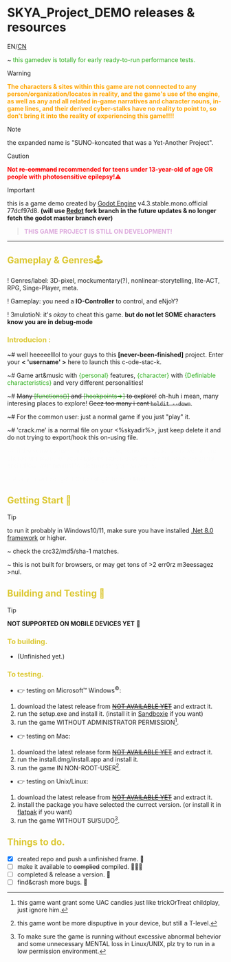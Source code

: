 # SKYA_Project_DEMO releases & resources

EN/[CN](README_zh-CN.md)


<!--
<style>
    body{
        font: "XTypewriter-Regular";
    }
    h1,h2,h3{
        color: #dcc833;
    }
    span{
        font: "CascadiaCode";
        color: #2bad1a;
    }
    .auguroz{
        font: "SKYA_TitlePixel_demo-Regular";
        color: #eee1;
    }
    @font-face {
        font-family: "CascadiaCode";
        src: url("/doc/fonts/CascadiaCode.woff2") format('woff2');
    }
    @font-face {
        font-family: "SKYA_TitlePixel_demo-Regular";
        scr: url("/doc/fonts/SKYA_TitlePixel_demo-Regular.woff2") format('woff2');
    }
    @font-face {
        font-family: "XTypewriter-Regular";
        src: url("/doc/fonts/XTypewriter-Regular.woff") format('woff');
        scr: url("/doc/fonts/XTypewriter-Regular.woff2") format('woff2');
    }
</style>
-->

~ <span style="color: #2bad1a;">this gamedev is totally for early ready-to-run performance tests.</span>

> [!WARNING]
> **<p style="color: orange">The characters & sites within this game are not connected to any person/organization/locates in reality, and the game's use of the engine, as well as any and all related in-game narratives and character nouns, in-game lines, and their derived cyber-stalks have no reality to point to, so don't bring it into the reality of experiencing this game!!!!</p>**

> [!NOTE]
> the expanded name is "SUNO-koncated that was a Yet-Another Project".

> [!CAUTION]
> **<p style="color: red">Not ~~re-command~~ recommended for teens under 13-year-old of age OR people with photosensitive epilepsy!⚠️</p>**

> [!IMPORTANT]
> this is a game demo created by [Godot Engine](https://godotengine.org/) v4.3.stable.mono.official 77dcf97d8. **(will use [Redot](https://github.com/Redot-Engine/redot-engine) fork branch in the future updates & no longer fetch the godot master branch ever)**

> **<p style="color: #dad">THIS GAME PROJECT IS STILL ON DEVELOPMENT!</p>**

------------------------------

## <h2 style="color: #dcc833;">Gameplay & Genres🕹️</h2>

! Genres/label: 3D-pixel, mockumentary(?), nonlinear-storytelling, lite-ACT, RPG, Singe-Player, meta.

! Gameplay: you need a **IO-Controller** to control, and eNjoY?

! 3mulɑtioN: it's *okay* to cheat this game. **but do not let SOME characters know you are in debug-mode**

### <h3 style="color: #dcc833;">Introducion :</h3>

~# well heeeeelllol to your guys to this **[never-been-finished]** project. Enter your __< 'username' >__ here to launch this c-ode-stac-k.

~# Game art&music with <span style="color: #2bad1a">{personal}</span> features, <span style="color: #2bad1a">{character}</span> with <span style="color: #2bad1a">{Definiable characteristics}</span> and very different personalities!

~# ~~Many <span style="color: #2bad1a">[functions()]</span> and <span style="color: #2bad1a">[hookpoints=>]</span> to explore!~~ oh-huh i mean, many interesing places to explore! ~~Geez too many i cant `holdit --down`~~.

~# For the common user: just a normal game if you just "play" it.

~# 'crack.me' is a normal file on your <%skyadir%>, just keep delete it and do not trying to export/hook this on-using file.

<p style="color: #eee1;">~# if the some game character are doing abnormal actions (as well as the character instand of your appearence), please force-shutdown the game 
and follow your manual to clean/reset your save-file.</p>
<p style="color: #eee1">~!# or you will be `get-ECHO`ed! gff-hehehehheh!</p>
<!--be aware of the character that is called 'the bugbear'-->

## <h2 style="color: #dcc833;">Getting Start 🌟</h2>

> [!TIP]
> to run it probably in Windows10/11, make sure you have installed [.Net 8.0 framework](https://dotnet.microsoft.com/download/dotnet/8.0) or higher.

~ check the crc32/md5/sha-1 matches.

~ this is not built for browsers, or may get tons of >2 err0rz m3eessagez >nul.

## <h2 style="color: #dcc833;">Building and Testing 🧰</h2>

> [!TIP]
> **NOT SUPPORTED ON MOBILE DEVICES YET** 📱

### <h3 style="color: #dcc833;">To building.</h3>

- (Unfinished yet.)

###  <h3 style="color: #dcc833;">To testing.</h3>

- 👉 testing on Microsoft™ Windows<sup>©</sup>:

1. download the latest release from ~~[NOT AVAILABLE YET](https://github.com/Gulfy034/SKYA_Project_DEMO/releases/latest)~~ and extract it.
2. run the setup.exe and install it. (install it in [Sandboxie](https://sandboxie-plus.com) if you want)
3. run the game WITHOUT ADMINISTRATOR PERMISSION[^1].

- 👉 testing on Mac:

1. download the latest release form ~~[NOT AVAILABLE YET](https://github.com/Gulfy034/SKYA_Project_DEMO/releases/latest)~~ and extract it.
2. run the install.dmg/install.app and install it.
3. run the game IN NON-ROOT-USER[^2].

- 👉 testing on Unix/Linux:

1. download the latest release from ~~[NOT AVAILABLE YET](https://github.com/Gulfy034/SKYA_Project_DEMO/releases/latest)~~ and extract it.
2. install the package you have selected the currect version. (or install it in [flatpak](http://www.flatpak.com) if you want)
3. run the game WITHOUT SU/SUDO[^3].

[^1]:this game want grant some UAC candies just like trickOrTreat childplay, just ignore him.
[^2]:this game wont be more dispuptive in your device, but still a T-level.
[^3]:To make sure the game is running without excessive abnormal behevior and some unnecessary MENTAL loss in Linux/UNIX, plz try to run in a low permission environment.

## <h2 style="color: #dcc833;">Things to do.</h2>

- [x] created repo and push a unfinished frame. 📌
- [ ] make it available to ~~complied~~ compiled. 👨‍🏭🤖
- [ ] completed & release a version. 📂
- [ ] find&crash more bugs. 📜
